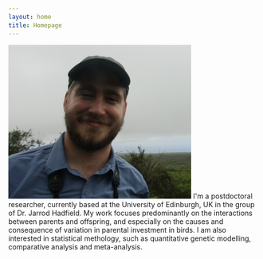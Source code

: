 ```yaml
---
layout: home
title: Homepage
---
```


![](joel_photo.jpg)
I'm a postdoctoral researcher, currently based at the University of Edinburgh, UK in the group of Dr. Jarrod Hadfield. My work focuses predominantly on the interactions between parents and offspring, and especially on the causes and consequence of variation in parental investment in birds. I am also interested in statistical methology, such as quantitative genetic modelling, comparative analysis and meta-analysis.

